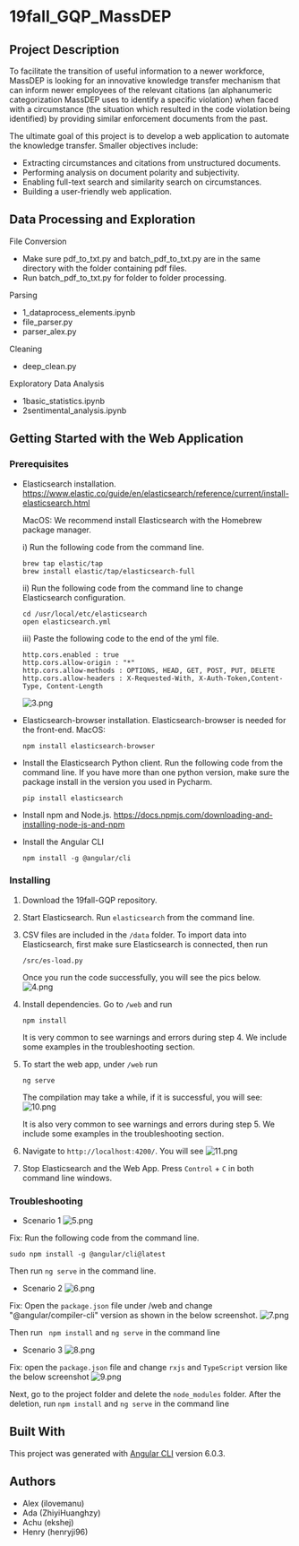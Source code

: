 # 19fall_GQP_MassDEP

## Project Description
To facilitate the transition of useful information to a newer workforce, 
MassDEP is looking for an innovative knowledge transfer mechanism that can 
inform newer employees of the relevant citations 
(an alphanumeric categorization MassDEP uses to identify a specific violation)
when faced with a circumstance 
(the situation which resulted in the code violation being identified) 
by providing similar enforcement documents from the past. 

The ultimate goal of this project is to develop a web application to automate the knowledge transfer. 
Smaller objectives include:
- Extracting circumstances and citations from unstructured documents.
- Performing analysis on document polarity and subjectivity.
- Enabling full-text search and similarity search on circumstances.
- Building a user-friendly web application. 

## Data Processing and Exploration

File Conversion
- Make sure pdf_to_txt.py and batch_pdf_to_txt.py are in the same directory with the folder containing pdf files.
- Run batch_pdf_to_txt.py for folder to folder processing.

Parsing
- 1_dataprocess_elements.ipynb
- file_parser.py
- parser_alex.py

Cleaning
- deep_clean.py

Exploratory Data Analysis
- 1basic_statistics.ipynb
- 2sentimental_analysis.ipynb

## Getting Started with the Web Application

### Prerequisites

- Elasticsearch installation.
https://www.elastic.co/guide/en/elasticsearch/reference/current/install-elasticsearch.html

  MacOS:
  We recommend install Elasticsearch with the Homebrew package manager.

  i) Run the following code from the command line. 
  ``` 
  brew tap elastic/tap
  brew install elastic/tap/elasticsearch-full
  ```
  
  ii) Run the following code from the command line to change Elasticsearch configuration.
  ```
  cd /usr/local/etc/elasticsearch
  open elasticsearch.yml  
  ```  
  
  iii) Paste the following code to the end of the yml file.
  ```
  http.cors.enabled : true
  http.cors.allow-origin : "*"
  http.cors.allow-methods : OPTIONS, HEAD, GET, POST, PUT, DELETE
  http.cors.allow-headers : X-Requested-With, X-Auth-Token,Content-Type, Content-Length
  ```
  ![3.png](pics/3.png)
    
- Elasticsearch-browser installation.
Elasticsearch-browser is needed for the front-end. MacOS:
  ```
  npm install elasticsearch-browser
  ```

- Install the Elasticsearch Python client.
Run the following code from the command line.
If you have more than one python version, make sure the package install in the version you used in Pycharm. 
  ```
  pip install elasticsearch
  ```

- Install npm and Node.js.
https://docs.npmjs.com/downloading-and-installing-node-js-and-npm

- Install the Angular CLI
  ```
  npm install -g @angular/cli
  ```

### Installing

1. Download the 19fall-GQP repository.

2. Start Elasticsearch.
Run `elasticsearch` from the command line.

3. CSV files are included in the `/data` folder. 
To import data into Elasticsearch, first make sure Elasticsearch is connected, then run 
   ```
   /src/es-load.py
   ```
   Once you run the code successfully, you will see the pics below.
   ![4.png](pics/4.png)

4. Install dependencies. Go to `/web` and run
   ```
   npm install
   ```
   It is very common to see warnings and errors during step 4. We include some examples in the troubleshooting section.

5. To start the web app, under `/web` run 
   ```
   ng serve
   ```
   The compilation may take a while, if it is successful, you will see:
   ![10.png](pics/10.png)

   It is also very common to see warnings and errors during step 5. We include some examples in the troubleshooting section.

6. Navigate to `http://localhost:4200/`. You will see
   ![11.png](pics/11.png)

7. Stop Elasticsearch and the Web App. Press `Control` + `C` in both command line windows.


### Troubleshooting

- Scenario 1
![5.png](pics/5.png)

Fix: Run the following code from the command line. 
```
sudo npm install -g @angular/cli@latest
``` 
Then run `ng serve` in the command line.


- Scenario 2
![6.png](pics/6.png)

Fix: Open the `package.json` file under /web and 
     change "@angular/compiler-cli" version as shown in the below screenshot.
     ![7.png](pics/7.png)

Then run ` npm install` and `ng serve` in the command line


- Scenario 3
![8.png](pics/8.png)

Fix: open the `package.json` file and
     change `rxjs` and `TypeScript` version like the below screenshot
     ![9.png](pics/9.png)
     
Next, go to the project folder and delete the `node_modules` folder.
After the deletion, run `npm install` and `ng serve` in the command line

## Built With
This project was generated with [Angular CLI](https://github.com/angular/angular-cli) version 6.0.3.

## Authors
- Alex (ilovemanu)
- Ada (ZhiyiHuanghzy)
- Achu (ekshej)
- Henry (henryji96)
